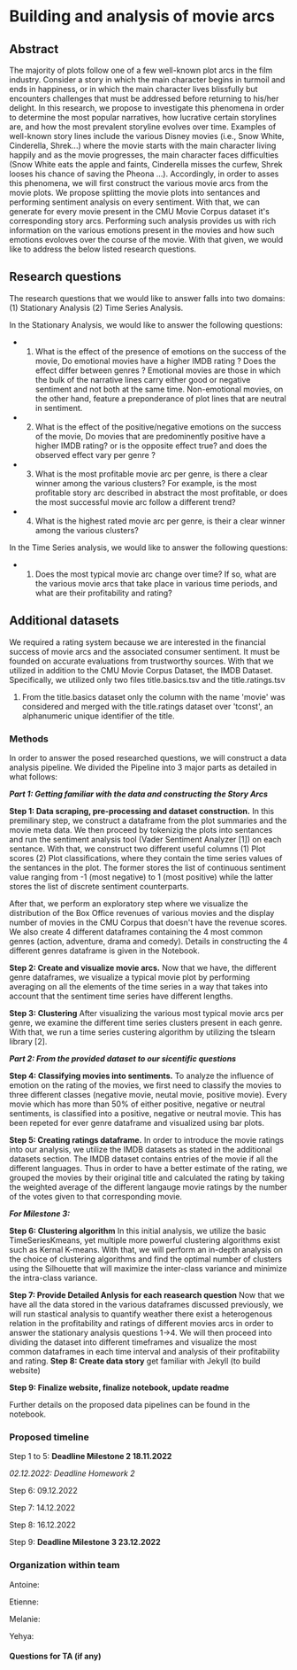 # Building and analysis of movie arcs

## Abstract
The majority of plots follow one of a few well-known plot arcs in the film industry. Consider a story in which the main character begins in turmoil and ends in happiness, or in which the main character lives blissfully but encounters challenges that must be addressed before returning to his/her delight.
In this research, we propose to investigate this phenomena in order to determine the most popular narratives, how lucrative certain storylines are, and how the most prevalent storyline evolves over time. Examples of well-known story lines include the various Disney movies (i.e., Snow White, Cinderella, Shrek...) where the movie starts with the main character living happily and as the movie progresses, the main character faces difficulties (Snow White eats the apple and faints, Cinderella misses the curfew, Shrek looses his chance of saving the Pheona ...). Accordingly, in order to asses this phenomena, we will first construct the various movie arcs from the movie plots. We propose splitting the movie plots into sentances and performing sentiment analysis on every sentiment. With that, we can generate for every movie present in the CMU Movie Corpus dataset it's corresponding story arcs. Performing such analysis provides us with rich information on the various emotions present in the movies and how such emotions evoloves over the course of the movie. With that given, we would like to address the below listed research questions.

## Research questions
The research questions that we would like to answer falls into two domains: (1) Stationary Analysis (2) Time Series Analysis.

In the Stationary Analysis, we would like to answer the following questions:

- 1) What is the effect of the presence of emotions on the success of the movie, Do emotional movies have a higher IMDB rating ? Does the effect differ between genres ? Emotional movies are those in which the bulk of the narrative lines carry either good or negative sentiment and not both at the same time. Non-emotional movies, on the other hand, feature a preponderance of plot lines that are neutral in sentiment.

- 2) What is the effect of the positive/negative emotions on the success of the movie, Do movies that are predominently positive have a higher IMDB rating? or is the opposite effect true? and does the observed effect vary per genre ?

- 3) What is the most profitable movie arc per genre, is there a clear winner among the various clusters? For example, is the most profitable story arc described in abstract the most profitable, or does the most successful movie arc follow a different trend?

- 4) What is the highest rated movie arc per genre, is their a clear winner among the various clusters?

In the Time Series analysis, we would like to answer the following questions:

- 1) Does the most typical movie arc change over time? If so, what are the various movie arcs that take place in various time periods, and what are their profitability and rating?


## Additional datasets
We required a rating system because we are interested in the financial success of movie arcs and the associated consumer sentiment. It must be founded on accurate evaluations from trustworthy sources. With that we utilized in addition to the CMU Movie Corpus Dataset, the IMDB Dataset. Specifically, we utilized only two files title.basics.tsv and the title.ratings.tsv

1. From the title.basics dataset only the column with the name 'movie' was considered and merged with the title.ratings dataset over 'tconst', an alphanumeric unique identifier of the title. 

### Methods
In order to answer the posed researched questions, we will construct a data analysis pipeline. We divided the Pipeline into 3 major parts as detailed in what follows:  

***Part 1: Getting familiar with the data and constructing the Story Arcs***

**Step 1: Data scraping, pre-processing and dataset construction.** In this premilinary step, we construct a dataframe from the plot summaries and the movie meta data. We then proceed by tokenizig the plots into sentances and run the sentiment analysis tool (Vader Sentiment Analyzer [1]) on each sentance. With that, we construct two different useful columns (1) Plot scores (2) Plot classifications, where they contain the time series values of the sentances in the plot. The former stores the list of continuous sentiment value ranging from -1 (most negative) to 1 (most positive) while the latter stores the list of discrete sentiment counterparts. 

After that, we perform an exploratory step where we visualize the distribution of the Box Office revenues of various movies and the display number of movies in the CMU Corpus that doesn't have the revenue scores. We also create 4 different dataframes containing the 4 most common genres (action, adventure, drama and comedy). Details in constructing the 4 different genres dataframe is given in the Notebook.

**Step 2: Create and visualize movie arcs.** Now that we have, the different genre dataframes, we visualize a typical movie plot by performing averaging on all the elements of the time series in a way that takes into account that the sentiment time series have different lengths.

**Step 3: Clustering** After visualizing the various most typical movie arcs per genre, we examine the different time series clusters present in each genre. With that, we run a time series custering algorithm by utilizing the tslearn library [2].

***Part 2: From the provided dataset to our sicentific questions*** 

**Step 4: Classifying movies into sentiments.** To analyze the influence of emotion on the rating of the movies, we first need to classify the movies to three different classes (negative movie, neutal movie, positive movie). Every movie which has more than 50% of either positive, negative or neutral sentiments, is classified into a positive, negative or neutral movie. This has been repeted for ever genre dataframe and visualized using bar plots.

**Step 5: Creating ratings dataframe.** 
In order to introduce the movie ratings into our analysis, we utilize the IMDB datasets as stated in the additional datasets section. The IMDB dataset contains entries of the movie if all the different languages. Thus in order to have a better estimate of the rating, we grouped the movies by their original title and calculated the rating by taking the weighted average of the different langauge movie ratings by the number of the votes given to that corresponding movie.

***For Milestone 3:***

**Step 6: Clustering algorithm** In this initial analysis, we utilize the basic TimeSeriesKmeans, yet multiple more powerful clustering algorithms exist such as Kernal K-means. With that, we will perform an in-depth analysis on the choice of clustering algorithms and find the optimal number of clusters using the Silhouette that will maximize the inter-class variance and minimize the intra-class variance.

**Step 7: Provide Detailed Anlysis for each reasearch question** Now that we have all the data stored in the various dataframes discussed previously, we will run stastical analysis to quantify weather there exist a heterogenous relation in the profitability and ratings of different movies arcs in order to answer the stationary analysis questions 1->4. We will then proceed into dividing the dataset into different timeframes and visualize the most common dataframes in each time interval and analysis of their profitability and rating.
**Step 8: Create data story** get familiar with Jekyll (to build website)

**Step 9: Finalize website, finalize notebook, update readme**


Further details on the proposed data pipelines can be found in the notebook.


### Proposed timeline

Step 1 to 5: **Deadline Milestone 2 18.11.2022**

*02.12.2022: Deadline Homework 2*

Step 6: 09.12.2022

Step 7: 14.12.2022

Step 8: 16.12.2022

Step 9: **Deadline Milestone 3 23.12.2022**

### Organization within team
Antoine: 

Etienne: 

Melanie:

Yehya:


#### Questions for TA (if any)
